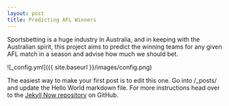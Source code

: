 ```yaml
---
layout: post
title: Predicting AFL Winners 
---
```


Sportsbetting is a huge industry in Australia, and in keeping with the Australian spirit, this project aims to predict the winning
teams for any given AFL match in a season and advise how much we should bet.




![_config.yml]({{ site.baseurl }}/images/config.png)

The easiest way to make your first post is to edit this one. Go into /_posts/ and update the Hello World markdown file. For more instructions head over to the [Jekyll Now repository](https://github.com/barryclark/jekyll-now) on GitHub.